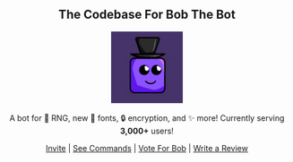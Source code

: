 <div align="center">
    <h2>The Codebase For Bob The Bot</h2>
    <img src="BobLogo.png">

<p>A bot for 🎲 RNG, new 📜 fonts, 🔒 encryption, and ✨ more! Currently serving <b>3,000+</b> users!</p>

<a href="https://discord.com/oauth2/authorize?client_id=705680059809398804&permissions=1110719392886&scope=bot%20applications.commands">Invite</a>
<span>|
<a href="https://github.com/Quantam-Studios/BobTheBot#all-commands">See Commands</a>
<span>|
<a href="https://top.gg/bot/705680059809398804/vote">Vote For Bob</a>
<span>|
<a href="https://top.gg/bot/705680059809398804">Write a Review</a>
</div>


